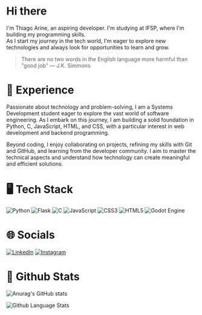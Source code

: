 # Hi there

I'm Thiago Arine, an aspiring developer. I'm studying at IFSP, where I'm building my programming skills. </br>
As I start my journey in the tech world, I'm eager to explore new technologies and always look for opportunities to learn and grow.

> There are no two words in the English language more harmful than "good job" — J.K. Simmons

# :jigsaw: Experience

Passionate about technology and problem-solving, I am a Systems Development student eager to explore the vast world of software engineering. As I embark on this journey, I am building a solid foundation in Python, C, JavaScript, HTML, and CSS, with a particular interest in web development and backend programming.

Beyond coding, I enjoy collaborating on projects, refining my skills with Git and GitHub, and learning from the developer community. I aim to master the technical aspects and understand how technology can create meaningful and efficient solutions.

# :desktop_computer: Tech Stack

![Python](https://img.shields.io/badge/Python-FFD43B?style=for-the-badge&logo=python&logoColor=blue) ![Flask](https://img.shields.io/badge/Flask-FA9A34?style=for-the-badge&logo=flask&logoColor=black) ![C](https://img.shields.io/badge/C-222422?style=for-the-badge&logo=c&logoColor=white) ![JavaScript](https://img.shields.io/badge/JavaScript-3B76FF.svg?style=for-the-badge&logo=javascript) ![CSS3](https://img.shields.io/badge/CSS3-10317D?style=for-the-badge&logo=CSS) ![HTML5](https://img.shields.io/badge/HTML5-E34F26?style=for-the-badge&logo=html5&logoColor=white) ![Godot Engine](https://img.shields.io/badge/GODOT-%23FFFFFF.svg?style=for-the-badge&logo=godot-engine) 
# 🌐 Socials

[![LinkedIn](https://img.shields.io/badge/LinkedIn-0077B5?style=for-the-badge)](https://www.linkedin.com/in/thiago-arine) [![Instagram](https://img.shields.io/badge/Instagram-FF0069?style=for-the-badge&logo=Instagram&logoColor=white)](https://www.instagram.com/thiago.arine/)

# :dizzy: Github Stats

![Anurag's GitHub stats](https://github-readme-stats.vercel.app/api?username=thiago-arine&show_icons=true&theme=transparent)

![Github Language Stats](https://github-readme-stats.vercel.app/api/top-langs/?username=thiago-arine&theme=transparent)

